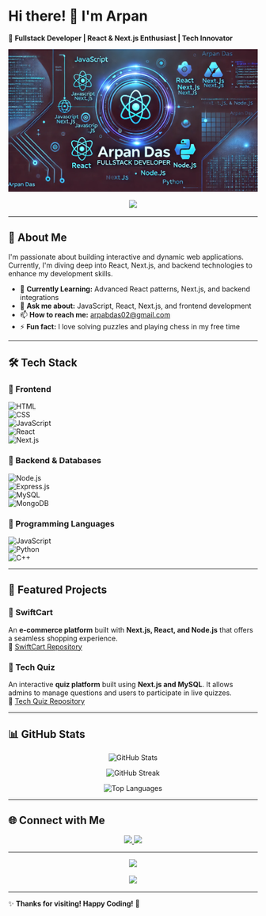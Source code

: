 # Hi there! 👋 I'm Arpan  

🚀 **Fullstack Developer | React & Next.js Enthusiast | Tech Innovator**  

![Profile Banner](https://github.com/CrazyArpan/profile-assets/blob/main/github.webp)
  

<p align="center">
  <img src="https://readme-typing-svg.demolab.com?font=Fira+Code&pause=1000&color=F76D57&width=435&lines=Frontend+Developer;React+%7C+Next.js+%7C+JavaScript;Building+Interactive+Web+Apps;Passionate+about+Learning+%26+Creating" />
</p>  

---

## 🚀 About Me  

I'm passionate about building interactive and dynamic web applications. Currently, I'm diving deep into React, Next.js, and backend technologies to enhance my development skills.  

- 🌱 **Currently Learning:** Advanced React patterns, Next.js, and backend integrations  
- 💬 **Ask me about:** JavaScript, React, Next.js, and frontend development  
- 📫 **How to reach me:** [arpabdas02@gmail.com](mailto:arpabdas02@gmail.com)  
- ⚡ **Fun fact:** I love solving puzzles and playing chess in my free time  

---

## 🛠️ Tech Stack  

### 🔹 Frontend  
![HTML](https://img.shields.io/badge/HTML-E34F26?style=for-the-badge&logo=html5&logoColor=white)  
![CSS](https://img.shields.io/badge/CSS-1572B6?style=for-the-badge&logo=css3&logoColor=white)  
![JavaScript](https://img.shields.io/badge/JavaScript-F7DF1E?style=for-the-badge&logo=javascript&logoColor=black)  
![React](https://img.shields.io/badge/React-61DAFB?style=for-the-badge&logo=react&logoColor=black)  
![Next.js](https://img.shields.io/badge/Next.js-000000?style=for-the-badge&logo=next.js&logoColor=white)  

### 🔹 Backend & Databases  
![Node.js](https://img.shields.io/badge/Node.js-43853D?style=for-the-badge&logo=node.js&logoColor=white)  
![Express.js](https://img.shields.io/badge/Express.js-000000?style=for-the-badge&logo=express&logoColor=white)  
![MySQL](https://img.shields.io/badge/MySQL-4479A1?style=for-the-badge&logo=mysql&logoColor=white)  
![MongoDB](https://img.shields.io/badge/MongoDB-47A248?style=for-the-badge&logo=mongodb&logoColor=white)  

### 🔹 Programming Languages  
![JavaScript](https://img.shields.io/badge/JavaScript-F7DF1E?style=for-the-badge&logo=javascript&logoColor=black)  
![Python](https://img.shields.io/badge/Python-3776AB?style=for-the-badge&logo=python&logoColor=white)  
![C++](https://img.shields.io/badge/C++-00599C?style=for-the-badge&logo=c%2B%2B&logoColor=white)  

---

## 🚀 Featured Projects  

### 🛒 SwiftCart  
An **e-commerce platform** built with **Next.js, React, and Node.js** that offers a seamless shopping experience.  
🔗 [SwiftCart Repository](https://github.com/CrazyArpan/SwiftCart)  

### 🎯 Tech Quiz  
An interactive **quiz platform** built using **Next.js and MySQL**. It allows admins to manage questions and users to participate in live quizzes.  
🔗 [Tech Quiz Repository](https://github.com/CrazyArpan/Tech-Quiz)  

---

## 📊 GitHub Stats  

<p align="center">
  <img src="https://github-readme-stats.vercel.app/api?username=CrazyArpan&show_icons=true&theme=radical" alt="GitHub Stats" />
</p>

<p align="center">
  <img src="https://github-readme-streak-stats.herokuapp.com/?user=CrazyArpan&theme=radical" alt="GitHub Streak" />
</p>

<p align="center">
  <img src="https://github-readme-stats.vercel.app/api/top-langs/?username=CrazyArpan&layout=compact&theme=radical" alt="Top Languages" />
</p>

---

## 🌐 Connect with Me  

<p align="center">
  <a href="https://www.linkedin.com/in/arpan-das-mca/">
    <img src="https://img.shields.io/badge/LinkedIn-blue?style=for-the-badge&logo=linkedin" />
  </a>
  <a href="https://3d-portfolio-two-omega.vercel.app/">
    <img src="https://img.shields.io/badge/Portfolio-ff69b4?style=for-the-badge" />
  </a>
</p>

---


<p align="center">
  <img src="https://media.giphy.com/media/hvRJCLFzcasrR4ia7z/giphy.gif" width="50px" />
</p>

<p align="center">
  <img src="https://readme-typing-svg.demolab.com?font=Fira+Code&size=22&pause=1000&color=F76D57&center=true&width=600&lines=Thanks+for+visiting!+Keep+coding!;Happy+to+connect!;Let%27s+build+something+amazing!" />
</p>

---

✨ **Thanks for visiting! Happy Coding!** 🚀
